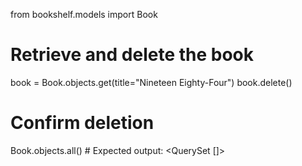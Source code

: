 from bookshelf.models import Book
# Retrieve and delete the book
book = Book.objects.get(title="Nineteen Eighty-Four")
book.delete()
# Confirm deletion
Book.objects.all()  # Expected output: <QuerySet []>